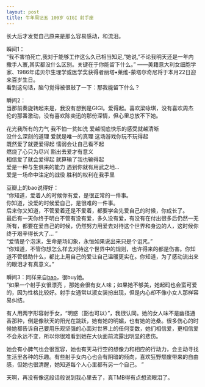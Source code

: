 ```yaml
---
layout: post
title: 牛年周记五 100岁 GIGI 射手座
---
```


<p>长大后才发觉自己原来是那么容易感动，和流泪。</p>
<p>瞬间1：<br />
&#8220;我不害怕死亡,我对于能够工作这么久已相当知足,&#8221;她说,&#8221;不论我明天还是一年内撒手人寰,其实都没什么区别。关键在于你能留下什么。&#8221; ——美籍意大利女细胞学家、1986年诺贝尔生理学或医学奖获得者丽塔•莱维-蒙塔尔奇尼将于本月22日迎来百岁生日。<br />
看到这句话，脑勺觉得被很敲了一下：那我能留下什么？</p>
<p>瞬间2：<br />
当那前奏旋转起来是，我没有想到是GIGI。爱得起。喜欢梁咏琪，没有喜欢周杰伦的那番激动，没有喜欢陈奕迅的那份深情，但心里总放不下她。</p>
<p>花光我所有的力气 我不怕一贫如洗  爱越彻底快乐的感受就越清晰<br />
没什么深刻的道理 爱就是唯一的真理  这场游戏你玩不玩得起<br />
既然爱了就要爱得起  懦弱会让自己看不起<br />
燃烧了心只为尽兴    豁出去爱才有意义<br />
相信爱了就会爱得起  就算输了我也输得起<br />
爱是一种与生俱来的能力  遇到你就有用武之地&#8230;<br />
爱是一场命中注定的战役  胜利的权利在我手里</p>
<p>豆瓣上的bao说得好：<br />
“你知道，爱着人的时候你有爱，是很正常的一件事。<br />
你知道，没爱的时候爱自己，是很难的一件事。<br />
后来你又知道，不管爱着还是不爱着，都要学会先爱自己的时候，你成长了。<br />
最后有一天你终于明白不管有没有爱，多久没有爱，有没有在付出很多后仍然一无所有，都要在爱自己的时候，仍然努力用爱去对待这个世界和身边的人，这时候你终于艰辛得长大了&#8230; ”<br />
“爱情是个泡沫，生命是场幻象，永恒如果说出来只是个诅咒。”<br />
“你知道，不管你想怎么样去对待这个世界中的规则，也许得来的都是伤害。你知道不管借助什么，都比上用自己的爱让自己温暖更实在。你知道，为了感动流出来的眼泪才有真意义。”</p>
<p>瞬间3：同样来自<a href="http://www.douban.com/note/25100476/?post=ok#last">bao</a>，很buy她。<br />
“如果一个射手女很漂亮 ，那她会很有女人味；如果她不够美，她起码也会蛮可爱的，因为性格比较好。射手女通常以淑女装扮出现，但是内心却不像小女人那样容易纠结。</p>
<p>有人用两字形容射手女，“明惑（豁也可以）”，我很认同。她的女人味不是幽径通香那种，倒是像秋天的阳光在跳跃，她有她的明媚，也有她的沧桑。很多伤心的时候她都告诉自己要用乐观坚强的心面对世界上的任何变数，她们相信爱，更相信爱不会永远不变，所以你很难看到她在大伙面前流露出明显的悲伤。</p>
<p>她会有小脾气也会很宽容，她也有天马行空的想像力和相应的行动力，会主动寻找生活里各种的乐趣。有些射手女内心也会有阴暗的倾向，喜欢狂野颓废带来的自由感，但她也很清醒，她知道每个人心里都有另一个自己。 ”</p>
<p>天啊，再没有像这段话般说到我心里去了，真TMB得有点想流眼泪了。</p>
